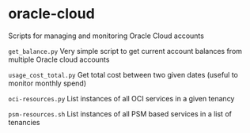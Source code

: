 # oracle-cloud
Scripts for managing and monitoring Oracle Cloud accounts

`get_balance.py` Very simple script to get current account balances from multiple Oracle cloud accounts

`usage_cost_total.py` Get total cost between two given dates (useful to monitor monthly spend)

`oci-resources.py` List instances of all OCI services in a given tenancy

`psm-resources.sh` List instances of all PSM based services in a list of tenancies
